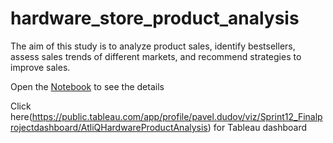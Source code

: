 # hardware_store_product_analysis

The aim of this study is to analyze product sales, identify bestsellers, assess sales trends of different markets, and recommend strategies to improve sales.

Open the [Notebook](hardware_store_product_analysis.ipynb) to see the details

Click here(https://public.tableau.com/app/profile/pavel.dudov/viz/Sprint12_Finalprojectdashboard/AtliQHardwareProductAnalysis) for Tableau dashboard